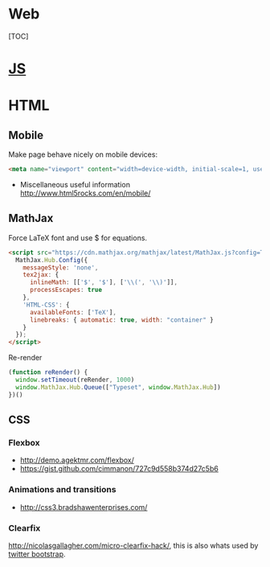 # Web

[TOC]


# [JS](js)


# HTML

## Mobile

Make page behave nicely on mobile devices:

```html
<meta name="viewport" content="width=device-width, initial-scale=1, user-scalable=no">
```
- Miscellaneous useful information http://www.html5rocks.com/en/mobile/


## MathJax

Force LaTeX font and use $ for equations.

```html
<script src="https://cdn.mathjax.org/mathjax/latest/MathJax.js?config=TeX-AMS-MML_HTMLorMML">
  MathJax.Hub.Config({
    messageStyle: 'none',
    tex2jax: {
      inlineMath: [['$', '$'], ['\\(', '\\)']],
      processEscapes: true
    },
    'HTML-CSS': {
      availableFonts: ['TeX'],
      linebreaks: { automatic: true, width: "container" }
    }
  });
</script>
```

Re-render

```js
(function reRender() {
  window.setTimeout(reRender, 1000)
  window.MathJax.Hub.Queue(["Typeset", window.MathJax.Hub])
})()
```



## CSS

### Flexbox

- http://demo.agektmr.com/flexbox/
- https://gist.github.com/cimmanon/727c9d558b374d27c5b6

### Animations and transitions

- http://css3.bradshawenterprises.com/

### Clearfix

http://nicolasgallagher.com/micro-clearfix-hack/, this is also whats used by [twitter bootstrap](https://github.com/twbs/bootstrap/blob/master/less/mixins.less).
